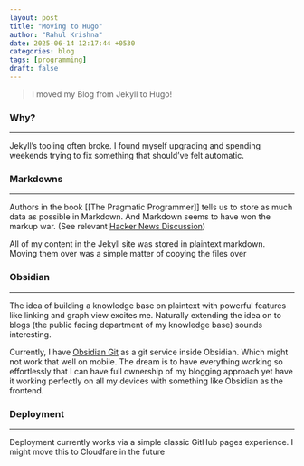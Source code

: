 ```yaml
---
layout: post
title: "Moving to Hugo"
author: "Rahul Krishna"
date: 2025-06-14 12:17:44 +0530
categories: blog
tags: [programming]
draft: false
---
```


>	I moved my Blog from Jekyll to Hugo!

### Why?
---
Jekyll’s tooling often broke. I found myself upgrading and spending weekends trying to fix something that should’ve felt automatic. 

### Markdowns
---
Authors in the book [[The Pragmatic Programmer]] tells us to store as much data as possible in Markdown. And Markdown seems to have won the markup war. (See relevant [Hacker News Discussion](https://news.ycombinator.com/item?id=44183923))

All of my content in the Jekyll site was stored in plaintext markdown. Moving them over was a simple matter of copying the files over

### Obsidian
---
The idea of building a knowledge base on plaintext with powerful features like linking and graph view excites me. Naturally extending the idea on to blogs (the public facing department of my knowledge base) sounds interesting.

Currently, I have [Obsidian Git](https://github.com/Vinzent03/obsidian-git) as a git service inside Obsidian. Which might not work that well on mobile. The dream is to have everything working so effortlessly that I can have full ownership of my blogging approach yet have it working perfectly on all my devices with something like Obsidian as the frontend.

### Deployment
---
Deployment currently works via a simple classic GitHub pages experience. I might move this to Cloudfare in the future